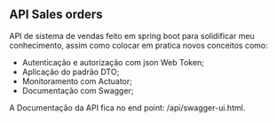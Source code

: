 ## API Sales orders

API de sistema de vendas feito em spring boot para solidificar meu conhecimento, assim como colocar em pratica novos conceitos como:

* Autenticação e autorização com json Web Token;
* Aplicação do padrão DTO;
* Monitoramento com Actuator;
* Documentação com Swagger;

A Documentação da API fica no end point: /api/swagger-ui.html.
